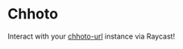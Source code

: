 # Chhoto

Interact with your [chhoto-url](https://github.com/SinTan1729/chhoto-url) instance via Raycast!